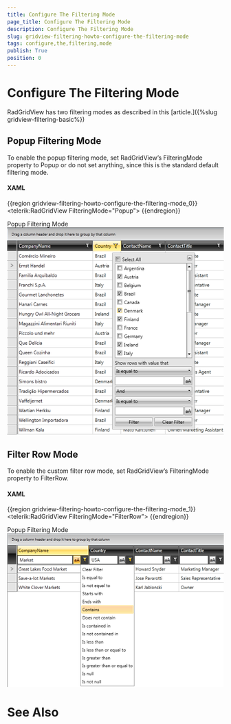 ```yaml
---
title: Configure The Filtering Mode
page_title: Configure The Filtering Mode
description: Configure The Filtering Mode
slug: gridview-filtering-howto-configure-the-filtering-mode
tags: configure,the,filtering,mode
publish: True
position: 0
---
```


# Configure The Filtering Mode



RadGridView has two filtering modes as described in this [article.]({%slug gridview-filtering-basic%})

## Popup Filtering Mode

To enable the popup filtering mode, set RadGridView’s FilteringMode property to Popup or do not set anything, since this is the standard default filtering mode.

#### __XAML__

{{region gridview-filtering-howto-configure-the-filtering-mode_0}}
			<telerik:RadGridView FilteringMode="Popup">
	{{endregion}}



Popup Filtering Mode![](images/gridview_filtering_basic_01.png)

## Filter Row Mode

To enable the custom filter row mode, set RadGridView’s FilteringMode property to FilterRow.

#### __XAML__

{{region gridview-filtering-howto-configure-the-filtering-mode_1}}
			<telerik:RadGridView FilteringMode="FilterRow">
	{{endregion}}



Popup Filtering Mode![](images/gridview_filtering_basic_02.png)

# See Also
